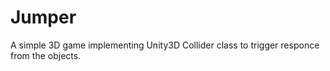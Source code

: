 # Jumper
A simple 3D game implementing Unity3D Collider class
to trigger responce from the objects.
